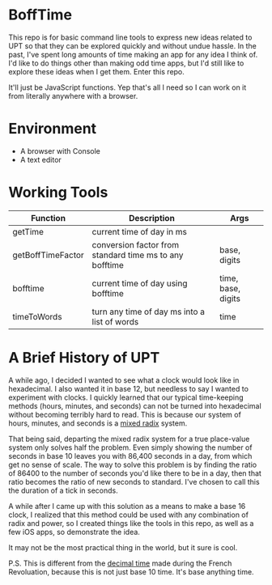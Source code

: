 # BoffTime
This repo is for basic command line tools to express new ideas related to UPT so that they can be explored quickly and without undue hassle. In the past, I've spent long amounts of time making an app for any idea I think of. I'd like to do things other than making odd time apps, but I'd still like to explore these ideas when I get them. Enter this repo.

It'll just be JavaScript functions. Yep that's all I need so I can work on it from literally anywhere with a browser.

# Environment

- A browser with Console
- A text editor

# Working Tools
| Function  | Description | Args |
| -------------- | -------------- | -------------- |
| getTime   | current time of day in ms | |
| getBoffTimeFactor | conversion factor from standard time ms to any bofftime | base, digits  |
| bofftime  | current time of day using bofftime | time, base, digits |
| timeToWords | turn any time of day ms into a list of words | time |

# A Brief History of UPT
A while ago, I decided I wanted to see what a clock would look like in hexadecimal. I also wanted it in base 12, but needless to say I wanted to experiment with clocks. I quickly learned that our typical time-keeping methods (hours, minutes, and seconds) can not be turned into hexadecimal without becoming terribly hard to read. This is because our system of hours, minutes, and seconds is a [mixed radix](https://en.wikipedia.org/wiki/Mixed_radix) system. 

That being said, departing the mixed radix system for a true place-value system only solves half the problem. Even simply showing the number of seconds in base 10 leaves you with 86,400 seconds in a day, from which get no sense of scale. The way to solve this problem is by finding the ratio of 86400 to the number of seconds you'd like there to be in a day, then that ratio becomes the ratio of new seconds to standard. I've chosen to call this the duration of a tick in seconds. 

A while after I came up with this solution as a means to make a base 16 clock, I realized that this method could be used with any combination of radix and power, so I created things like the tools in this repo, as well as a few iOS apps, so demonstrate the idea. 

It may not be the most practical thing in the world, but it sure is cool. 

P.S. This is different from the [decimal time](https://en.wikipedia.org/wiki/Decimal_time) made during the French Revoluation, because this is not just base 10 time. It's base anything time. 
